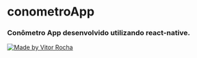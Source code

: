 # conometroApp
### Conômetro App desenvolvido utilizando react-native.

<a href="https://imgflip.com/gif/3ixmhe"><img src="https://i.imgflip.com/3ixmhe.gif" title="Made by Vitor Rocha"/></a>

